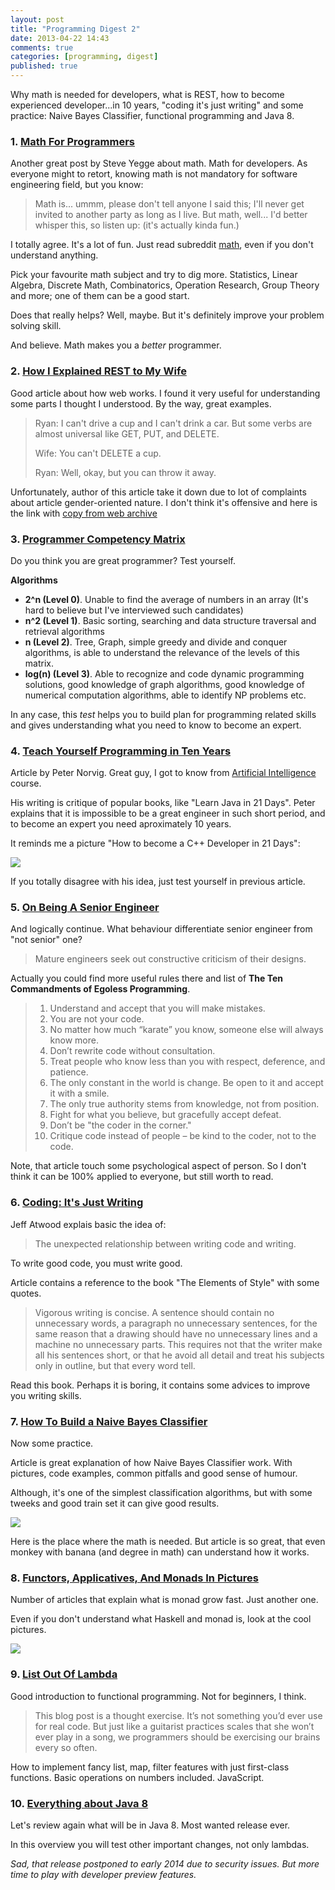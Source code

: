```yaml
---
layout: post
title: "Programming Digest 2"
date: 2013-04-22 14:43
comments: true
categories: [programming, digest]
published: true
---
```


Why math is needed for developers, what is REST, how to become experienced
developer...in 10 years, "coding it's just writing" and some practice:
Naive Bayes Classifier, functional programming and Java 8.

<!-- more -->

### 1. [Math For Programmers](http://steve-yegge.blogspot.com/2006/03/math-for-programmers.html)

Another great post by Steve Yegge about math. Math for developers.
As everyone might to retort, knowing math is not mandatory for software engineering field, but you know:

> Math is... ummm, please don't tell anyone I said this;
> I'll never get invited to another party as long as I live.
> But math, well... I'd better whisper this, so listen up: (it's actually kinda fun.)

I totally agree. It's a lot of fun.
Just read subreddit [math](http://www.reddit.com/r/math/), even if you don't understand anything.

Pick your favourite math subject and try to dig more.
Statistics, Linear Algebra, Discrete Math, Combinatorics, Operation Research, Group Theory
and more; one of them can be a good start.

Does that really helps? Well, maybe. But it's definitely improve your problem solving skill.

And believe. Math makes you a *better* programmer.

### 2. [How I Explained REST to My Wife](http://tomayko.com/writings/rest-to-my-wife)

Good article about how web works. I found it very useful for understanding
some parts I thought I understood. By the way, great examples.

> Ryan: I can't drive a cup and I can't drink a car. But some verbs are almost universal like GET, PUT, and DELETE.
>
> Wife: You can't DELETE a cup.
>
> Ryan: Well, okay, but you can throw it away.

Unfortunately, author of this article take it down due to lot of complaints about
article gender-oriented nature. I don't think it's offensive and here is the link with
[copy from web archive](http://web.archive.org/web/20130116005443/http://tomayko.com/writings/rest-to-my-wife)

### 3. [Programmer Competency Matrix](http://www.indiangeek.net/wp-content/uploads/Programmer%20competency%20matrix.htm)

Do you think you are great programmer? Test yourself.

**Algorithms**

* **2^n (Level 0)**. Unable to find the average of numbers in an array
(It's hard to believe but I've interviewed such candidates)
* **n^2 (Level 1)**. Basic sorting, searching and data structure traversal and retrieval algorithms
* **n (Level 2)**. Tree, Graph, simple greedy and divide and conquer algorithms, is able to understand
the relevance of the levels of this matrix.
* **log(n) (Level 3)**. Able to recognize and code dynamic programming solutions, good knowledge of graph algorithms,
good knowledge of numerical computation algorithms, able to identify NP problems etc.

In any case, this *test* helps you to build plan for programming
related skills and gives understanding what you need to know to become an expert.

### 4. [Teach Yourself Programming in Ten Years](http://norvig.com/21-days.html)

Article by Peter Norvig.
Great guy, I got to know from [Artificial Intelligence](https://www.ai-class.com/) course.

His writing is critique of popular books, like "Learn Java in 21 Days".
Peter explains that it is impossible to be a great
engineer in such short period, and to become an expert you need aproximately 10 years.

It reminds me a picture "How to become a C++ Developer in 21 Days":

![](http://i.imgur.com/3FckcgF.png)

If you totally disagree with his idea, just test yourself in previous article.

### 5. [On Being A Senior Engineer](http://www.kitchensoap.com/2012/10/25/on-being-a-senior-engineer/)

And logically continue. What behaviour differentiate senior engineer from "not senior" one?

> Mature engineers seek out constructive criticism of their designs.

Actually you could find more useful rules there and list of
**The Ten Commandments of Egoless Programming**.

> 1. Understand and accept that you will make mistakes.
> 2. You are not your code.
> 3. No matter how much “karate” you know, someone else will always know more.
> 4. Don’t rewrite code without consultation.
> 5. Treat people who know less than you with respect, deference, and patience.
> 6. The only constant in the world is change. Be open to it and accept it with a smile.
> 7. The only true authority stems from knowledge, not from position.
> 8. Fight for what you believe, but gracefully accept defeat.
> 9. Don’t be "the coder in the corner."
> 10. Critique code instead of people – be kind to the coder, not to the code.

Note, that article touch some psychological aspect of person. So I don't
think it can be 100% applied to everyone, but still worth to read.

### 6. [Coding: It's Just Writing](http://www.codinghorror.com/blog/2008/11/coding-its-just-writing.html)

Jeff Atwood explais basic the idea of:

> The unexpected relationship between writing code and writing.

To write good code, you must write good.

Article contains a reference to the book "The Elements of Style" with some quotes.

> Vigorous writing is concise. A sentence should contain no unnecessary words,
> a paragraph no unnecessary sentences, for the same reason that a drawing should
> have no unnecessary lines and a machine no unnecessary parts.
> This requires not that the writer make all his sentences short,
> or that he avoid all detail and treat his subjects only in outline, but that every word tell.

Read this book. Perhaps it is boring, it contains some advices to improve you writing skills.

### 7. [How To Build a Naive Bayes Classifier](https://www.bionicspirit.com/blog/2012/02/09/howto-build-naive-bayes-classifier.html)

Now some practice.

Article is great explanation of how Naive Bayes Classifier work.
With pictures, code examples, common pitfalls and good sense of humour.

Although, it's one of the simplest classification algorithms, but with some tweeks and
good train set it can give good results.

![](https://www.bionicspirit.com/assets/img/conditional-prob-9a27ee0e.png)

Here is the place where the math is needed. But article is so great,
that even monkey with banana (and degree in math) can understand how it works.

### 8. [Functors, Applicatives, And Monads In Pictures](http://adit.io/posts/2013-04-17-functors,_applicatives,_and_monads_in_pictures.html)

Number of articles that explain what is monad grow fast. Just another one.

Even if you don't understand what Haskell and monad is, look at the cool pictures.

![](http://adit.io/imgs/functors/fmap_just.png)

### 9. [List Out Of Lambda](http://stevelosh.com/blog/2013/03/list-out-of-lambda/)

Good introduction to functional programming. Not for beginners, I think.

> This blog post is a thought exercise.
> It’s not something you’d ever use for real code.
> But just like a guitarist practices scales that she won’t ever play in a song,
> we programmers should be exercising our brains every so often.

How to implement fancy list, map, filter features with just
first-class functions. Basic operations on numbers included. JavaScript.

### 10. [Everything about Java 8](http://www.techempower.com/blog/2013/03/26/everything-about-java-8/)

Let's review again what will be in Java 8. Most wanted release ever.

In this overview you will test other important changes, not only lambdas.

*Sad, that release postponed to early 2014 due to security issues.*
*But more time to play with developer preview features.*
